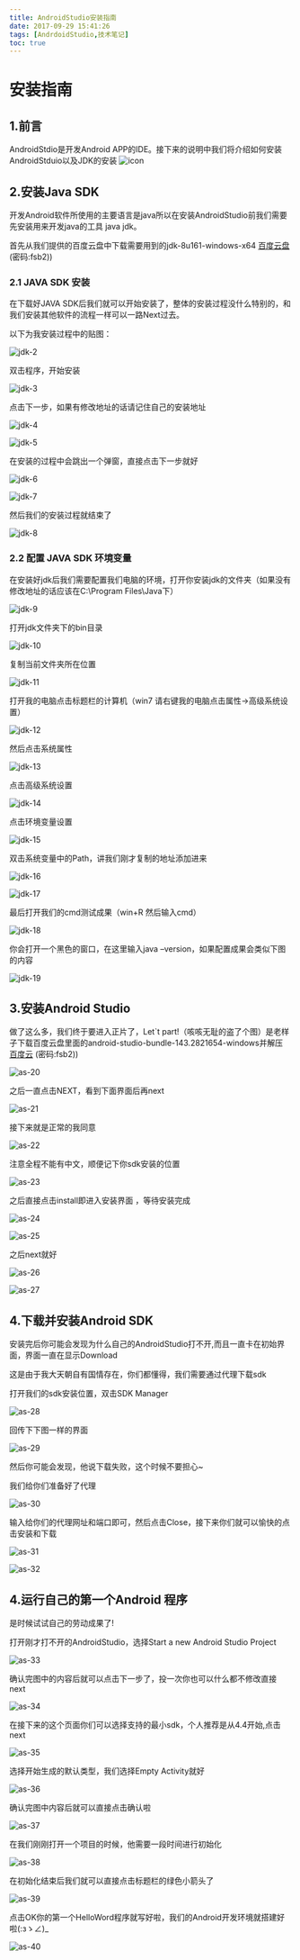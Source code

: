 ```yaml
---
title: AndroidStudio安装指南
date: 2017-09-29 15:41:26
tags: [AndrdoidStudio,技术笔记]
toc: true
---
```

# 安装指南

## 1.前言

AndroidStdio是开发Android APP的IDE。接下来的说明中我们将介绍如何安装AndroidStduio以及JDK的安装
![icon](http://ok33lph8y.bkt.clouddn.com/1.png)

<!-- more -->

## 2.安装Java SDK

开发Android软件所使用的主要语言是java所以在安装AndroidStudio前我们需要先安装用来开发java的工具 java jdk。

首先从我们提供的百度云盘中下载需要用到的jdk-8u161-windows-x64
[百度云盘](https://pan.baidu.com/s/15DkD9Ommh1TKumCcWUNdLw) (密码:fsb2))



### 2.1 JAVA SDK 安装

在下载好JAVA SDK后我们就可以开始安装了，整体的安装过程没什么特别的，和我们安装其他软件的流程一样可以一路Next过去。

以下为我安装过程中的贴图：



![jdk-2](http://ok33lph8y.bkt.clouddn.com/2.png)

双击程序，开始安装

![jdk-3](http://ok33lph8y.bkt.clouddn.com/3.png)

点击下一步，如果有修改地址的话请记住自己的安装地址

![jdk-4](http://ok33lph8y.bkt.clouddn.com/4.png)

![jdk-5](http://ok33lph8y.bkt.clouddn.com/5.png)

在安装的过程中会跳出一个弹窗，直接点击下一步就好

![jdk-6](http://ok33lph8y.bkt.clouddn.com/6.png)

![jdk-7](http://ok33lph8y.bkt.clouddn.com/7.png)

然后我们的安装过程就结束了

![jdk-8](http://ok33lph8y.bkt.clouddn.com/8.png)
### 2.2 配置 JAVA SDK 环境变量

在安装好jdk后我们需要配置我们电脑的环境，打开你安装jdk的文件夹（如果没有修改地址的话应该在C:\Program Files\Java下）

![jdk-9](http://ok33lph8y.bkt.clouddn.com/9.png)

打开jdk文件夹下的bin目录

![jdk-10](http://ok33lph8y.bkt.clouddn.com/10.png)

复制当前文件夹所在位置

![jdk-11](http://ok33lph8y.bkt.clouddn.com/11.png)

打开我的电脑点击标题栏的计算机（win7 请右键我的电脑点击属性->高级系统设置）

![jdk-12](http://ok33lph8y.bkt.clouddn.com/12.png)

然后点击系统属性

![jdk-13](http://ok33lph8y.bkt.clouddn.com/13.png)

点击高级系统设置

![jdk-14](http://ok33lph8y.bkt.clouddn.com/14.png)

点击环境变量设置

![jdk-15](http://ok33lph8y.bkt.clouddn.com/15.png)

双击系统变量中的Path，讲我们刚才复制的地址添加进来

![jdk-16](http://ok33lph8y.bkt.clouddn.com/16.png)

![jdk-17](http://ok33lph8y.bkt.clouddn.com/17.png)

最后打开我们的cmd测试成果（win+R  然后输入cmd）

![jdk-18](http://ok33lph8y.bkt.clouddn.com/18.png)

你会打开一个黑色的窗口，在这里输入java –version，如果配置成果会类似下图的内容

![jdk-19](http://ok33lph8y.bkt.clouddn.com/19.png)

## 3.安装Android Studio

做了这么多，我们终于要进入正片了，Let`t part!（咳咳无耻的盗了个图）是老样子下载百度云盘里面的android-studio-bundle-143.2821654-windows并解压
[百度云](https://pan.baidu.com/s/15DkD9Ommh1TKumCcWUNdLw) (密码:fsb2))

![as-20](http://ok33lph8y.bkt.clouddn.com/20.png)

之后一直点击NEXT，看到下面界面后再next

![as-21](http://ok33lph8y.bkt.clouddn.com/21.png)

接下来就是正常的我同意

![as-22](http://ok33lph8y.bkt.clouddn.com/22.png)

注意全程不能有中文，顺便记下你sdk安装的位置

![as-23](http://ok33lph8y.bkt.clouddn.com/23.png)

之后直接点击install即进入安装界面 ，等待安装完成 

![as-24](http://ok33lph8y.bkt.clouddn.com/24.png)

![as-25](http://ok33lph8y.bkt.clouddn.com/25.png)

之后next就好

![as-26](http://ok33lph8y.bkt.clouddn.com/26.png)


![as-27](http://ok33lph8y.bkt.clouddn.com/27.png)

## 4.下载并安装Android SDK

安装完后你可能会发现为什么自己的AndroidStudio打不开,而且一直卡在初始界面，界面一直在显示Download

这是由于我大天朝自有国情存在，你们都懂得，我们需要通过代理下载sdk

打开我们的sdk安装位置，双击SDK Manager

![as-28](http://ok33lph8y.bkt.clouddn.com/28.png)

回传下下图一样的界面

![as-29](http://ok33lph8y.bkt.clouddn.com/29.png)

然后你可能会发现，他说下载失败，这个时候不要担心~

我们给你们准备好了代理


![as-30](http://ok33lph8y.bkt.clouddn.com/30.png)

输入给你们的代理网址和端口即可，然后点击Close，接下来你们就可以愉快的点击安装和下载

![as-31](http://ok33lph8y.bkt.clouddn.com/31.png)

![as-32](http://ok33lph8y.bkt.clouddn.com/32.png)

## 4.运行自己的第一个Android 程序
是时候试试自己的劳动成果了!

打开刚才打不开的AndroidStudio，选择Start a new Android Studio Project

![as-33](http://ok33lph8y.bkt.clouddn.com/33.png)

确认完图中的内容后就可以点击下一步了，投一次你也可以什么都不修改直接next

![as-34](http://ok33lph8y.bkt.clouddn.com/34.png)

在接下来的这个页面你们可以选择支持的最小sdk，个人推荐是从4.4开始,点击next

![as-35](http://ok33lph8y.bkt.clouddn.com/35.png)

选择开始生成的默认类型，我们选择Empty Activity就好

![as-36](http://ok33lph8y.bkt.clouddn.com/36.png)

确认完图中内容后就可以直接点击确认啦

![as-37](http://ok33lph8y.bkt.clouddn.com/37.png)

在我们刚刚打开一个项目的时候，他需要一段时间进行初始化

![as-38](http://ok33lph8y.bkt.clouddn.com/38.png)

在初始化结束后我们就可以直接点击标题栏的绿色小箭头了

![as-39](http://ok33lph8y.bkt.clouddn.com/39.png)

点击OK你的第一个HelloWord程序就写好啦，我们的Android开发环境就搭建好啦(:зゝ∠)_

![as-40](http://ok33lph8y.bkt.clouddn.com/40.png)





















































































































































































































